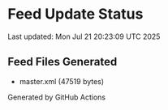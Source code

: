 # Feed Update Status
Last updated: Mon Jul 21 20:23:09 UTC 2025

## Feed Files Generated
- master.xml (47519 bytes)

Generated by GitHub Actions
